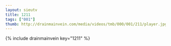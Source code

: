 ```yaml
--- 
layout: sieutv
title: 1211
tags: ["001"]
thumb: http://drainmainvein.com/media/videos/tmb/000/001/211/player.jpg
---
```

{% include drainmainvein key="1211" %} 
